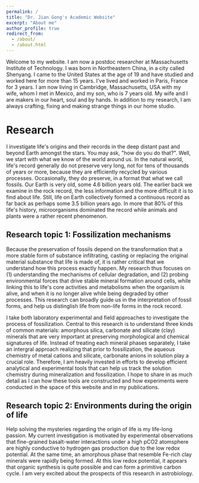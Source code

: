 ```yaml
---
permalink: /
title: "Dr. Jian Gong's Academic Website"
excerpt: "About me"
author_profile: true
redirect_from: 
  - /about/
  - /about.html
---
```


Welcome to my website. I am now a postdoc researcher at Massachusetts Institute of Technology. I was born in Northeastern China, in a city called Shenyang. I came to the United States at the age of 19 and have studied and worked here for more than 15 years. I've lived and worked in Paris, France for 3 years. I am now living in Cambridge, Massachusetts, USA with my wife, whom I met in Mexico, and my son, who is 7  years old. My wife and I are makers in our heart, soul and by hands. In addition to my research, I am always crafting, fixing and making strange things in our home studio.

# Research

I investigate life's origins and their records in the deep distant past and beyond Earth amongst the stars. You may ask, "how do you do that?". Well, we start with what we know of the world around us. In the natural world, life's record generally do not preserve very long, not for tens of thousands of years or more, because they are efficiently recycled by various processes. Occasionally, they do preserve, in a format that what we call fossils. Our Earth is very old, some 4.6 billion years old. The earlier back we examine in the rock record, the less information and the more difficult it is to find about life. Still, life on Earth collectively formed a continuous record as far back as perhaps some 3.5 billion years ago. In more that 80% of this life's history, microorganisms dominated the record while animals and plants were a rather recent phenomenon.

## Research topic 1: Fossilization mechanisms

Because the preservation of fossils depend on the transformation that a more stable form of substance infiltrating, casting or replacing the original material substance that life is made of, it is rather critical that we understand how this process exactly happen. My research thus focuses on (1) understanding the mechanisms of cellular degradation, and (2) probing environmental forces that drive stable mineral formation around cells, while linking this to life's core activities and metabolisms when the organism is alive, and when it is no longer alive while being degraded by other processes. This research can broadly guide us in the interpretation of fossil forms, and help us distinglish life from non-life forms in the rock record.

I take both laboratory experimental and field approaches to investigate the process of fossilization. Central to this research is to understand three kinds of common materials: amorphous silica, carbonate and silicate (clay) minerals that are very important at preserving morphological and chemical signatures of life. Instead of treating each mineral phases separately, I take an intergral approach realizing that prior to fossilization, the aqueous chemistry of metal cations and silicate, carbonate anions in solution play a crucial role. Therefore, I am heavily invested in efforts to develop efficient analytical and experimental tools that can help us track the solution chemistry during mineralization and fossilization. I hope to share in as much detail as I can how these tools are constructed and how experiments were conducted in the space of this website and in my publications.

## Research topic 2: Environments during the origin of life

Help solving the mysteries regarding the origin of life is my life-long passion. My current investigation is motivated by experimental observations that fine-grained basalt-water interactions under a high pCO2 atomsphere are highly conductive to hydrogen gas production due to the low redox potential. At the same time, an amorphous phase that resemble Fe-rich clay minerals were rapidly being formed. At this low redox potential, it appears that organic synthesis is quite possible and can form a primitive carbon cycle. I am very excited about the prospects of this research in astrobiology.
